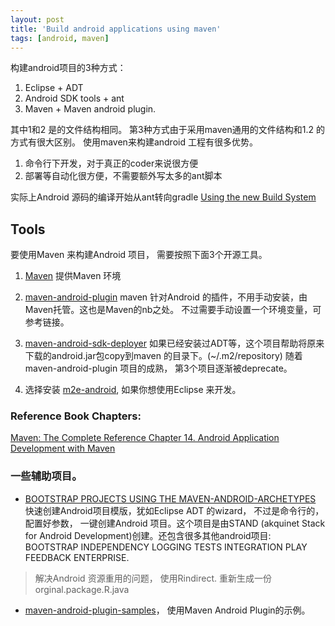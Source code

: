 ```yaml
---
layout: post
title: 'Build android applications using maven'
tags: [android, maven]
---
```


构建android项目的3种方式：

1. Eclipse + ADT
2. Android SDK tools + ant
3. Maven + Maven android plugin.

其中1和2 是的文件结构相同。 第3种方式由于采用maven通用的文件结构和1.2 的方式有很大区别。
使用maven来构建android 工程有很多优势。

1. 命令行下开发，对于真正的coder来说很方便
2. 部署等自动化很方便，不需要额外写太多的ant脚本

实际上Android 源码的编译开始从ant转向gradle [Using the new Build System](http://tools.android.com/tech-docs/new-build-system)

## Tools

要使用Maven 来构建Android 项目， 需要按照下面3个开源工具。

1. [Maven](http://maven.apache.org/) 提供Maven 环境
2. [maven-android-plugin](http://code.google.com/p/maven-android-plugin/wiki/GettingStarted) maven 针对Android 的插件，不用手动安装，由Maven托管。这也是Maven的nb之处。 不过需要手动设置一个环境变量，可参考链接。
3. [maven-android-sdk-deployer](https://github.com/mosabua/maven-android-sdk-deployer) 如果已经安装过ADT等，这个项目帮助将原来下载的android.jar包copy到maven 的目录下。(~/.m2/repository)
   随着 maven-android-plugin 项目的成熟， 第3个项目逐渐被deprecate。

4. 选择安装 [m2e-android](http://rgladwell.github.com/m2e-android/), 如果你想使用Eclipse 来开发。

### Reference Book Chapters:

[Maven: The Complete Reference Chapter 14. Android Application Development with Maven](http://www.sonatype.com/books/mvnref-book/reference/android-dev.html)

### 一些辅助项目。

- [BOOTSTRAP PROJECTS USING THE MAVEN-ANDROID-ARCHETYPES](http://stand.spree.de/wiki_details_maven_archetypes) 快速创建Android项目模版，犹如Eclipse ADT 的wizard， 不过是命令行的，配置好参数， 一键创建Android 项目。这个项目是由STAND (akquinet Stack for Android Development)创建。还包含很多其他android项目: BOOTSTRAP INDEPENDENCY LOGGING TESTS INTEGRATION PLAY FEEDBACK ENTERPRISE.

> 解决Android 资源重用的问题， 使用Rindirect.
> 重新生成一份 orginal.package.R.java

- [maven-android-plugin-samples](https://github.com/jayway/maven-android-plugin-samples)， 使用Maven Android Plugin的示例。
